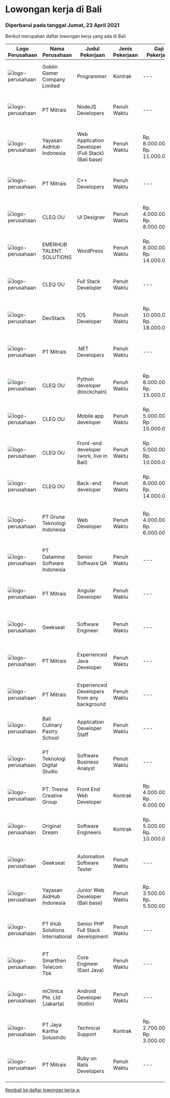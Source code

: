
  # Lowongan kerja di Bali

  ### Diperbarui pada tanggal Jumat, 23 April 2021

  Berikut merupakan daftar lowongan kerja yang ada di Bali

  |Logo Perusahaan | Nama Perusahaan | Judul Pekerjaan | Jenis Pekerjaan | Gaji Pekerjaan | Lokasi | Deskripsi | Tanggal diunggah | Pranala |
  | -------------- | --------------- | --------------- | --------- | --------- | -------------- | ------- | ----------- | ----------- |
  |![logo-perusahaan](https://image-service-cdn.seek.com.au/7f861876d94e0e8f123c58294c25a332f282e295/ee4dce1061f3f616224767ad58cb2fc751b8d2dc)|Goblin Gamer Company Limited|Programmer|Kontrak|---|Bali|Job HighlightsTo develop a logistic system for internal using web application / system.Software system development &amp; programming...|Kamis, 22 April 2021|https://www.jobstreet.co.id/id/job/programmer-4545842/origin/my?token=0~9f88e076-5691-4a16-a79f-e8fc66bec6b0&sectionRank=1&jobId=jobstreet-my-job-4545842|
|![logo-perusahaan](https://image-service-cdn.seek.com.au/873c75fc9ed6df00967320d343e4e2a794129d8b/ee4dce1061f3f616224767ad58cb2fc751b8d2dc)|PT Mitrais|NodeJS Developers|Penuh Waktu|---|Bali|Build your Career with Mitrais! We're urgently looking for experienced NodeJS Developers to be part of our team for an immediate start.Our client is a...|Rabu, 21 April 2021|https://www.jobstreet.co.id/id/job/nodejs-developers-3504003?token=0~9f88e076-5691-4a16-a79f-e8fc66bec6b0&sectionRank=2&jobId=jobstreet-id-job-3504003|
|![logo-perusahaan](https://image-service-cdn.seek.com.au/078669adaefe01e135b5e151d105709a8092f2c6/ee4dce1061f3f616224767ad58cb2fc751b8d2dc)|Yayasan AidHub Indonesia|Web Application Developer (Full Stack) (Bali base)|Penuh Waktu|Rp. 8.000.000-Rp. 11.000.000|Kuta|Responsibilities: This role will report to the IT Manager Candidate must be able to manage the complete software development process of the our...|Kamis, 22 April 2021|https://www.jobstreet.co.id/id/job/web-application-developer-full-stack-bali-base-3505479?token=0~9f88e076-5691-4a16-a79f-e8fc66bec6b0&sectionRank=3&jobId=jobstreet-id-job-3505479|
|![logo-perusahaan](https://image-service-cdn.seek.com.au/873c75fc9ed6df00967320d343e4e2a794129d8b/ee4dce1061f3f616224767ad58cb2fc751b8d2dc)|PT Mitrais|C++ Developers|Penuh Waktu|---|Bali|Build your Career with Mitrais! We know that many C++ developers are stuck in jobs where they are supporting and enhancing legacy systems.  Are you...|Selasa, 20 April 2021|https://www.jobstreet.co.id/id/job/c-developers-3497430?token=0~9f88e076-5691-4a16-a79f-e8fc66bec6b0&sectionRank=4&jobId=jobstreet-id-job-3497430|
|![logo-perusahaan](https://image-service-cdn.seek.com.au/8b74d54d6ee7885f907464ca2714223178d371a4/ee4dce1061f3f616224767ad58cb2fc751b8d2dc)|CLEQ OU|UI Designer|Penuh Waktu|Rp. 4.000.000-Rp. 8.000.000|Badung|About MelalieMelalie is a peer-to-peer (P2P) mobility marketplace. On the Melalie platform, people can rent vehicles from each other, without the need...|Selasa, 20 April 2021|https://www.jobstreet.co.id/id/job/ui-designer-3511600?token=0~9f88e076-5691-4a16-a79f-e8fc66bec6b0&sectionRank=5&jobId=jobstreet-id-job-3511600|
|![logo-perusahaan](https://image-service-cdn.seek.com.au/956863e93e04787db617ea3231d4e0793b12d127/ee4dce1061f3f616224767ad58cb2fc751b8d2dc)|EMERHUB TALENT SOLUTIONS|WordPress|Penuh Waktu|Rp. 8.000.000-Rp. 14.000.000|Bali|Candidate must possess at least Bachelor's Degree in any field. Required language(s): English At least 2 Year(s) of working experience in the related...|Senin, 19 April 2021|https://www.jobstreet.co.id/id/job/wordpress-3510497?token=0~9f88e076-5691-4a16-a79f-e8fc66bec6b0&sectionRank=6&jobId=jobstreet-id-job-3510497|
|![logo-perusahaan](https://image-service-cdn.seek.com.au/8b74d54d6ee7885f907464ca2714223178d371a4/ee4dce1061f3f616224767ad58cb2fc751b8d2dc)|CLEQ OU|Full Stack Developer|Penuh Waktu|---|Badung|About ItsavirusItsavirus is a software company with offices in Bali, Singapore and Amsterdam. With a relative small group of people, we work on great...|Selasa, 20 April 2021|https://www.jobstreet.co.id/id/job/full-stack-developer-3511669?token=0~9f88e076-5691-4a16-a79f-e8fc66bec6b0&sectionRank=7&jobId=jobstreet-id-job-3511669|
|![logo-perusahaan](https://image-service-cdn.seek.com.au/844257ddb833c49271ee7ad25cc992ad33374fa6/ee4dce1061f3f616224767ad58cb2fc751b8d2dc)|DevStack|IOS Developer|Penuh Waktu|Rp. 10.000.000-Rp. 18.000.000|Denpasar|We are looking for exception and experience iOS Developer to join our team in Bandung or Bali. General requirement At least Bachelor degree from...|Rabu, 21 April 2021|https://www.jobstreet.co.id/id/job/ios-developer-3504227?token=0~9f88e076-5691-4a16-a79f-e8fc66bec6b0&sectionRank=8&jobId=jobstreet-id-job-3504227|
|![logo-perusahaan](https://image-service-cdn.seek.com.au/873c75fc9ed6df00967320d343e4e2a794129d8b/ee4dce1061f3f616224767ad58cb2fc751b8d2dc)|PT Mitrais|.NET Developers|Penuh Waktu|---|Denpasar|Build your Career with Mitrais !  We're looking for experienced .NET Software Engineers to be part of our team.  What will you be doing ?  Coding high...|Selasa, 20 April 2021|https://www.jobstreet.co.id/id/job/net-developers-3497433?token=0~9f88e076-5691-4a16-a79f-e8fc66bec6b0&sectionRank=9&jobId=jobstreet-id-job-3497433|
|![logo-perusahaan](https://image-service-cdn.seek.com.au/8b74d54d6ee7885f907464ca2714223178d371a4/ee4dce1061f3f616224767ad58cb2fc751b8d2dc)|CLEQ OU|Python developer (blockchain)|Penuh Waktu|Rp. 8.000.000-Rp. 15.000.000|Badung|About MelalieMelalie is a peer-to-peer (P2P) mobility marketplace. On the Melalie platform, people can rent vehicles from each other, without the need...|Selasa, 20 April 2021|https://www.jobstreet.co.id/id/job/python-developer-blockchain-3511531?token=0~9f88e076-5691-4a16-a79f-e8fc66bec6b0&sectionRank=10&jobId=jobstreet-id-job-3511531|
|![logo-perusahaan](https://image-service-cdn.seek.com.au/8b74d54d6ee7885f907464ca2714223178d371a4/ee4dce1061f3f616224767ad58cb2fc751b8d2dc)|CLEQ OU|Mobile app developer|Penuh Waktu|Rp. 5.000.000-Rp. 10.000.000|Badung|About MelalieMelalie is a peer-to-peer (P2P) mobility marketplace. On the Melalie platform, people can rent vehicles from each other, without the need...|Selasa, 20 April 2021|https://www.jobstreet.co.id/id/job/mobile-app-developer-3511642?token=0~9f88e076-5691-4a16-a79f-e8fc66bec6b0&sectionRank=11&jobId=jobstreet-id-job-3511642|
|![logo-perusahaan](https://image-service-cdn.seek.com.au/8b74d54d6ee7885f907464ca2714223178d371a4/ee4dce1061f3f616224767ad58cb2fc751b8d2dc)|CLEQ OU|Front-end developer (work, live in Bali)|Penuh Waktu|Rp. 5.000.000-Rp. 10.000.000|Badung|About ItsavirusItsavirus is a software company with offices in Bali, Singapore and Amsterdam. With a relative small group of people, we work on great...|Selasa, 20 April 2021|https://www.jobstreet.co.id/id/job/front-end-developer-work-live-in-bali-3511747?token=0~9f88e076-5691-4a16-a79f-e8fc66bec6b0&sectionRank=12&jobId=jobstreet-id-job-3511747|
|![logo-perusahaan](https://image-service-cdn.seek.com.au/8b74d54d6ee7885f907464ca2714223178d371a4/ee4dce1061f3f616224767ad58cb2fc751b8d2dc)|CLEQ OU|Back-end developer|Penuh Waktu|Rp. 8.000.000-Rp. 14.000.000|Badung|About ItsavirusItsavirus is a software company with offices in Bali, Singapore and Amsterdam. With a relative small group of people, we work on great...|Selasa, 20 April 2021|https://www.jobstreet.co.id/id/job/back-end-developer-3511706?token=0~9f88e076-5691-4a16-a79f-e8fc66bec6b0&sectionRank=13&jobId=jobstreet-id-job-3511706|
|![logo-perusahaan](https://image-service-cdn.seek.com.au/bce4433421cbd6d3fbcd407460c54cc5d2693753/ee4dce1061f3f616224767ad58cb2fc751b8d2dc)|PT Grune Teknologi Indonesia|Web Developer|Penuh Waktu|Rp. 4.000.000-Rp. 6.000.000|Denpasar|Job Descriptions: Write programming code, either from scratch or adapting from other source code to meet business requirements. Candidates can choose...|Selasa, 20 April 2021|https://www.jobstreet.co.id/id/job/web-developer-3512561?token=0~9f88e076-5691-4a16-a79f-e8fc66bec6b0&sectionRank=14&jobId=jobstreet-id-job-3512561|
|![logo-perusahaan](https://image-service-cdn.seek.com.au/5d5a8b22cf20ff0659b17750bead6d36edb7ddb3/ee4dce1061f3f616224767ad58cb2fc751b8d2dc)|PT Datamine Software Indonesia|Senior Software QA|Penuh Waktu|---|Denpasar|Senior Software QADatamine Bali Based Role Rapidly Growing Global Organisation Datamine is currently seeking a highly organised, motivated and outcome...|Selasa, 20 April 2021|https://www.jobstreet.co.id/id/job/senior-software-qa-3498181?token=0~9f88e076-5691-4a16-a79f-e8fc66bec6b0&sectionRank=15&jobId=jobstreet-id-job-3498181|
|![logo-perusahaan](https://image-service-cdn.seek.com.au/873c75fc9ed6df00967320d343e4e2a794129d8b/ee4dce1061f3f616224767ad58cb2fc751b8d2dc)|PT Mitrais|Angular Developer|Penuh Waktu|---|Bali|Build your Career with Mitrais !  We're looking for experienced Angular Developer to be part of our team.  What will you be doing?  Liase with...|Selasa, 20 April 2021|https://www.jobstreet.co.id/id/job/angular-developer-3497434?token=0~9f88e076-5691-4a16-a79f-e8fc66bec6b0&sectionRank=16&jobId=jobstreet-id-job-3497434|
|![logo-perusahaan](https://image-service-cdn.seek.com.au/6ec369771236c060e2d7d7d46be9eee1432857a5/ee4dce1061f3f616224767ad58cb2fc751b8d2dc)|Geekseat|Software Engineer|Penuh Waktu|---|Denpasar|Have a seat with us! We are currently looking for an experienced Software Engineer to join our Awesome Engineering Team at our offices in Bali or...|Selasa, 20 April 2021|https://www.jobstreet.co.id/id/job/software-engineer-3498266?token=0~9f88e076-5691-4a16-a79f-e8fc66bec6b0&sectionRank=17&jobId=jobstreet-id-job-3498266|
|![logo-perusahaan](https://image-service-cdn.seek.com.au/873c75fc9ed6df00967320d343e4e2a794129d8b/ee4dce1061f3f616224767ad58cb2fc751b8d2dc)|PT Mitrais|Experienced Java Developer|Penuh Waktu|---|Bali|Build your Career with Mitrais!  We have clients who are urgently looking for Experienced Java developers for an immediate start. What will you be...|Rabu, 21 April 2021|https://www.jobstreet.co.id/id/job/experienced-java-developer-3504019?token=0~9f88e076-5691-4a16-a79f-e8fc66bec6b0&sectionRank=18&jobId=jobstreet-id-job-3504019|
|![logo-perusahaan](https://image-service-cdn.seek.com.au/873c75fc9ed6df00967320d343e4e2a794129d8b/ee4dce1061f3f616224767ad58cb2fc751b8d2dc)|PT Mitrais|Experienced Developers from any background|Penuh Waktu|---|Bali|Build your Career with Mitrais !  We're looking for experienced Software Engineers from any background to be part of our team.  What will you...|Selasa, 20 April 2021|https://www.jobstreet.co.id/id/job/experienced-developers-from-any-background-3497431?token=0~9f88e076-5691-4a16-a79f-e8fc66bec6b0&sectionRank=19&jobId=jobstreet-id-job-3497431|
|![logo-perusahaan](https://image-service-cdn.seek.com.au/8961a559f213fca5f71e88e615a3ac7b42161a53/ee4dce1061f3f616224767ad58cb2fc751b8d2dc)|Bali Culinary Pastry School|Application Developer Staff|Penuh Waktu|---|Denpasar|Application developer (AD) team member in developing inhouse application. Working closely with AD supervisor to develop the application within...|Senin, 19 April 2021|https://www.jobstreet.co.id/id/job/application-developer-staff-3511024?token=0~9f88e076-5691-4a16-a79f-e8fc66bec6b0&sectionRank=20&jobId=jobstreet-id-job-3511024|
|![logo-perusahaan](https://image-service-cdn.seek.com.au/c16965c391622f037081a6db422027b644dd73e2/ee4dce1061f3f616224767ad58cb2fc751b8d2dc)|PT Teknologi Digital Studio|Software Business Analyst|Penuh Waktu|---|Denpasar|Perform requirements gathering with various stakeholders and translate the requirements into technical specifications. Analyze and decompose complex...|Sabtu, 17 April 2021|https://www.jobstreet.co.id/id/job/software-business-analyst-3509918?token=0~9f88e076-5691-4a16-a79f-e8fc66bec6b0&sectionRank=21&jobId=jobstreet-id-job-3509918|
|![logo-perusahaan](https://image-service-cdn.seek.com.au/a210762491c73cfce5d6ef0963b0b0de1bd6c69a/ee4dce1061f3f616224767ad58cb2fc751b8d2dc)|PT. Tresna Creative Group|Front End Web Developer|Kontrak|Rp. 4.000.000-Rp. 6.000.000|Bali|The Front End Developer will work alongside the Creative Director and/or Designers to help create websites, while at the same time, keeping the user...|Jumat, 16 April 2021|https://www.jobstreet.co.id/id/job/front-end-web-developer-3509097?token=0~9f88e076-5691-4a16-a79f-e8fc66bec6b0&sectionRank=22&jobId=jobstreet-id-job-3509097|
|![logo-perusahaan](https://image-service-cdn.seek.com.au/d3ae8e1874edee1c10187314a1bc1cb7c641c91e/ee4dce1061f3f616224767ad58cb2fc751b8d2dc)|Original Dream|Software Engineers|Kontrak|Rp. 5.000.000-Rp. 10.000.000|Badung|Smartmates is a Zoho consulting company with offices based in Bali. We help companies use Zoho apps for their business (see www.zoho.com). We're...|Jumat, 16 April 2021|https://www.jobstreet.co.id/id/job/software-engineers-3509463?token=0~9f88e076-5691-4a16-a79f-e8fc66bec6b0&sectionRank=23&jobId=jobstreet-id-job-3509463|
|![logo-perusahaan](https://image-service-cdn.seek.com.au/6ec369771236c060e2d7d7d46be9eee1432857a5/ee4dce1061f3f616224767ad58cb2fc751b8d2dc)|Geekseat|Automation Software Tester|Penuh Waktu|---|Badung|We’re looking for an Outstanding Automation Software Tester to join our Awesome Engineering Team at Bali or Bandung.As an Automation Software Tester...|Jumat, 16 April 2021|https://www.jobstreet.co.id/id/job/automation-software-tester-3508789?token=0~9f88e076-5691-4a16-a79f-e8fc66bec6b0&sectionRank=24&jobId=jobstreet-id-job-3508789|
|![logo-perusahaan](https://image-service-cdn.seek.com.au/078669adaefe01e135b5e151d105709a8092f2c6/ee4dce1061f3f616224767ad58cb2fc751b8d2dc)|Yayasan AidHub Indonesia|Junior Web Developer (Bali base)|Penuh Waktu|Rp. 3.500.000-Rp. 5.500.000|Badung|REQUIREMENTS: Candidate must possess at least Bachelor's Degree in Computer Science or related qualification Proven more than 1 year of functional...|Jumat, 16 April 2021|https://www.jobstreet.co.id/id/job/junior-web-developer-bali-base-3508843?token=0~9f88e076-5691-4a16-a79f-e8fc66bec6b0&sectionRank=25&jobId=jobstreet-id-job-3508843|
|![logo-perusahaan](https://image-service-cdn.seek.com.au/ea34d56499eec708c3baffaa79a7a5d6677d0a3f/ee4dce1061f3f616224767ad58cb2fc751b8d2dc)|PT iHub Solutions International|Senior PHP Full Stack development|Penuh Waktu|---|Bali|PHP Senior ProgrammerPT IHub Solutions InternationalAbout PT IHub Solutions International:PT IHub Solutions International is a rapidly growing...|Sabtu, 17 April 2021|https://www.jobstreet.co.id/id/job/senior-php-full-stack-development-3501957?token=0~9f88e076-5691-4a16-a79f-e8fc66bec6b0&sectionRank=26&jobId=jobstreet-id-job-3501957|
|![logo-perusahaan](https://image-service-cdn.seek.com.au/c3269725c02398816cf1a7ef712f023c3ef90c81/ee4dce1061f3f616224767ad58cb2fc751b8d2dc)|PT Smartfren Telecom Tbk|Core Engineer (East Java)|Penuh Waktu|---|Denpasar|Daily, Weekly, Monthly Preventive Maintenance of EPC Equipment Weekly Report EPC KPI To handle and solve the issued TT as per SLA Ensure Faults (SA...|Minggu, 18 April 2021|https://www.jobstreet.co.id/id/job/core-engineer-east-java-3502469?token=0~9f88e076-5691-4a16-a79f-e8fc66bec6b0&sectionRank=27&jobId=jobstreet-id-job-3502469|
|![logo-perusahaan](https://image-service-cdn.seek.com.au/3eac216066c62f91a428474b55e86479f21be1b1/ee4dce1061f3f616224767ad58cb2fc751b8d2dc)|mClinica Pte. Ltd (Jakarta)|Android Developer (Kotlin)|Penuh Waktu|---|Bali|mClinica is hiring for a Senior Mobile Developer (Android) to serve our clients in Southeast Asia and support our growth regionally and globally. We...|Sabtu, 17 April 2021|https://www.jobstreet.co.id/id/job/android-developer-kotlin-3509865?token=0~9f88e076-5691-4a16-a79f-e8fc66bec6b0&sectionRank=28&jobId=jobstreet-id-job-3509865|
|![logo-perusahaan](https://image-service-cdn.seek.com.au/a211ad2bbeb5eb7d36e6e24a807fb9884605de26/ee4dce1061f3f616224767ad58cb2fc751b8d2dc)|PT Jaya Kartha Solusindo|Technical Support|Kontrak|Rp. 2.700.000-Rp. 3.000.000|Denpasar|Berusia 23 - 30 tahun Lulusan minimal SMA/SMK/MA Memiliki pengalaman dalam bidang internet service provider (ISP) minimal 1 tahun Mampu melakukan...|Kamis, 15 April 2021|https://www.jobstreet.co.id/id/job/technical-support-3499521?token=0~9f88e076-5691-4a16-a79f-e8fc66bec6b0&sectionRank=29&jobId=jobstreet-id-job-3499521|
|![logo-perusahaan](https://image-service-cdn.seek.com.au/873c75fc9ed6df00967320d343e4e2a794129d8b/ee4dce1061f3f616224767ad58cb2fc751b8d2dc)|PT Mitrais|Ruby on Rails Developers|Penuh Waktu|---|Bali|Build your Career with Mitrais ! We're urgently looking for experienced Ruby On Rails  Developers to be part of our team for an immediate...|Rabu, 14 April 2021|https://www.jobstreet.co.id/id/job/ruby-on-rails-developers-3494616?token=0~9f88e076-5691-4a16-a79f-e8fc66bec6b0&sectionRank=30&jobId=jobstreet-id-job-3494616|


  [Kembali ke daftar lowongan kerja 🔙](../README.md#daftar-lowongan-kerja)
  